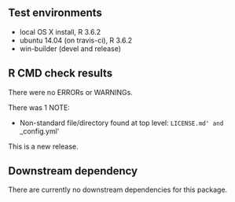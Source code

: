 ## Test environments
* local OS X install, R 3.6.2
* ubuntu 14.04 (on travis-ci), R 3.6.2
* win-builder (devel and release)

## R CMD check results

There were no ERRORs or WARNINGs.

There was 1 NOTE:
 * Non-standard file/directory found at top level: `LICENSE.md' and `_config.yml'
 
This is a new release.

## Downstream dependency

There are currently no downstream dependencies for this package.
